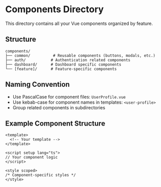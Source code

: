 # Components Directory

This directory contains all your Vue components organized by feature.

## Structure

```
components/
├── common/          # Reusable components (buttons, modals, etc.)
├── auth/           # Authentication related components
├── dashboard/      # Dashboard specific components
└── [feature]/      # Feature-specific components
```

## Naming Convention

- Use PascalCase for component files: `UserProfile.vue`
- Use kebab-case for component names in templates: `<user-profile>`
- Group related components in subdirectories

## Example Component Structure

```vue
<template>
  <!-- Your template -->
</template>

<script setup lang="ts">
// Your component logic
</script>

<style scoped>
/* Component-specific styles */
</style>
```
